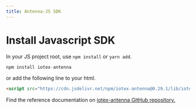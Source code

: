 ```yaml
---
title: Antenna-JS SDK
---
```


# Install Javascript SDK

In your JS project root, use `npm install` or `yarn add`.

```js
npm install iotex-antenna
```

or add the following line to your html.

```html
<script src="https://cdn.jsdelivr.net/npm/iotex-antenna@0.29.1/lib/iotex-antenna.browser.min.js"></script>
```

Find the reference documentation on [iotex-antenna GitHub repository.](https://iotexproject.github.io/iotex-antenna/)
